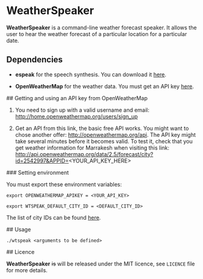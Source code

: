 # WeatherSpeaker

**WeatherSpeaker** is a command-line weather forecast speaker. It allows the user to hear the weather forecast of a particular location for a particular date.

## Dependencies

* **espeak** for the speech synthesis. You can download it [here](http://www.espeak.sourceforce.net).

* **OpenWeatherMap** for the weather data. You must get an API key [here](http://openweathermap.org/API).

## Getting and using an API key from OpenWeatherMap

1. You need to sign up with a valid username and email: http://home.openweathermap.org/users/sign_up

2. Get an API from this link, the basic free API works. You might want to chose another offer: http://openweathermap.org/api.
The API key might take several minutes before it becomes valid. To test it, check that you get weather information for Marrakesh when visiting this link:
http://api.openweathermap.org/data/2.5/forecast/city?id=2542997&APPID=<YOUR_API_KEY_HERE>

### Setting environment

You must export these environment variables:

`export OPENWEATHERMAP_APIKEY = <YOUR_API_KEY>`

`export WTSPEAK_DEFAULT_CITY_ID = <DEFAULT_CITY_ID>` 

The list of city IDs can be found [here](http://www.openweathermap.org/help/city_list.txt).

## Usage 

`./wtspeak <arguments to be defined>`

## Licence

**WeatherSpeaker** ~~is~~  will be released  under the MIT licence, see `LICENCE` file for more details.
